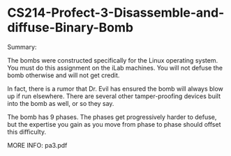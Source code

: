 # CS214-Profect-3-Disassemble-and-diffuse-Binary-Bomb

Summary:

The bombs were constructed specifically for the Linux operating system. You must do this assignment on the iLab machines. You will not defuse the bomb otherwise and will not get credit.

In fact, there is a rumor that Dr. Evil has ensured the bomb will always blow up if run elsewhere. There are several other tamper-proofing devices built into the bomb as well, or so they say.

The bomb has 9 phases. The phases get progressively harder to defuse, but the expertise you gain as you move from phase to phase should offset this difficulty. 

MORE INFO: pa3.pdf
